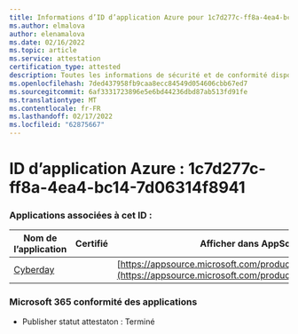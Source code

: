 ```yaml
---
title: Informations d’ID d’application Azure pour 1c7d277c-ff8a-4ea4-bc14-7d06314f8941
ms.author: elmalova
author: elenamalova
ms.date: 02/16/2022
ms.topic: article
ms.service: attestation
certification_type: attested
description: Toutes les informations de sécurité et de conformité disponibles pour 1c7d277c-ff8a-4ea4-bc14-7d06314f8941.
ms.openlocfilehash: 7ded437958fb9caa8ecc84549d054606cbb67ed7
ms.sourcegitcommit: 6af3331723896e5e6bd44236dbd87ab513fd91fe
ms.translationtype: MT
ms.contentlocale: fr-FR
ms.lasthandoff: 02/17/2022
ms.locfileid: "62875667"
---
```

# <a name="azure-app-id-1c7d277c-ff8a-4ea4-bc14-7d06314f8941"></a>ID d’application Azure : 1c7d277c-ff8a-4ea4-bc14-7d06314f8941


### <a name="apps-associated-with-this-id"></a>Applications associées à cet ID :
| **Nom de l’application** | **Certifié** | **Afficher dans AppSource** |
|--------------|---------------|-----------------------|
| [Cyberday](https://docs.microsoft.com/microsoft-365-app-certification/forward/WA200001774) |  | [https://appsource.microsoft.com/product/office/WA200001774](https://appsource.microsoft.com/product/office/WA200001774) |

### <a name="microsoft-365-app-compliance-status"></a>Microsoft 365 conformité des applications
- Publisher statut attestaton : Terminé

